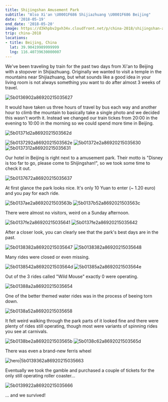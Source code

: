 ```yaml
---
title: Shijingshan Amusement Park
subtitle: "Also Xi'an \U0001F686 Shijiazhuang \U0001F686 Beijing"
date: '2018-05-19'
end_date: '2018-05-20'
image: https://d3khpbv2gxh34v.cloudfront.net/p/china-2018/shijingshan-amusement-park/5b0136332a86920215035625.jpg
trip: china-2018
locations:
- title: Beijing, China
  lat: 39.90419989999999
  lng: 116.40739630000007
---
```


We've been traveling by train for the past two days from Xi'an to Beijing with a stopover in Shijiazhuang. Originally we wanted to visit a temple in the mountains near Shijiazhuang, but what sounds like a good idea in your living room is not always something you want to do after almost 3 weeks of travel. 

![5b0136902a86920215035627](https://d3khpbv2gxh34v.cloudfront.net/p/china-2018/shijingshan-amusement-park/5b0136a02a86920215035628.jpg "1.5")

It would have taken us three hours of travel by bus each way and another hour to climb the mountain to basically take a single photo and we decided this wasn't worth it. Instead we changed our train tickes from 20:00 in the evening to 10:00 in the morning so we could spend more time in Beijing. 

![5b01371d2a8692021503562d](https://d3khpbv2gxh34v.cloudfront.net/p/china-2018/shijingshan-amusement-park/5b01372c2a8692021503562f.jpg "1.5")

![5b0137292a8692021503562e](https://d3khpbv2gxh34v.cloudfront.net/p/china-2018/shijingshan-amusement-park/5b0137442a86920215035634.jpg "1.5")
![5b01372e2a86920215035630](https://d3khpbv2gxh34v.cloudfront.net/p/china-2018/shijingshan-amusement-park/5b01373e2a86920215035632.jpg "1.5")
![5b0137312a86920215035631](https://d3khpbv2gxh34v.cloudfront.net/p/china-2018/shijingshan-amusement-park/5b01374b2a86920215035635.jpg "1.5")

Our hotel in Beijing is right next to a amusement park. Their motto is "Disney is too far to go, please come to Shijingshan!", so we took some time to check it out. 

![5b0137672a86920215035637](https://d3khpbv2gxh34v.cloudfront.net/p/china-2018/shijingshan-amusement-park/5b0137712a86920215035639.jpg "1.5")

At first glance the park looks nice. It's only 10 Yuan to enter (~ 1.20 euro) and you pay for each ride. 

![5b0137ae2a8692021503563b](https://d3khpbv2gxh34v.cloudfront.net/p/china-2018/shijingshan-amusement-park/5b0137b92a8692021503563e.jpg "1.558")
![5b0137b52a8692021503563c](https://d3khpbv2gxh34v.cloudfront.net/p/china-2018/shijingshan-amusement-park/5b0137bd2a8692021503563f.jpg "1.5")

There were almost no visitors, weird on a Sunday afternoon. 

![5b0137fe2a86920215035641](https://d3khpbv2gxh34v.cloudfront.net/p/china-2018/shijingshan-amusement-park/5b0138052a86920215035643.jpg "1.5")
![5b0137fe2a86920215035642](https://d3khpbv2gxh34v.cloudfront.net/p/china-2018/shijingshan-amusement-park/5b01380b2a86920215035645.jpg "1.5")

After a closer look, you can clearly see that the park's best days are in the past.

![5b0138382a86920215035647](https://d3khpbv2gxh34v.cloudfront.net/p/china-2018/shijingshan-amusement-park/5b01384b2a8692021503564c.jpg "1.5")
![5b0138382a86920215035648](https://d3khpbv2gxh34v.cloudfront.net/p/china-2018/shijingshan-amusement-park/5b0138422a8692021503564a.jpg "1.5")

Many rides were closed or even missing.

![5b0138542a8692021503564d](https://d3khpbv2gxh34v.cloudfront.net/p/china-2018/shijingshan-amusement-park/5b0138612a8692021503564f.jpg "1.5")
![5b01385a2a8692021503564e](https://d3khpbv2gxh34v.cloudfront.net/p/china-2018/shijingshan-amusement-park/5b01386f2a86920215035652.jpg "1.5")

Out of the 3 rides called "Wild Mouse" exactly 0 were operating. 

![5b01388a2a86920215035654](https://d3khpbv2gxh34v.cloudfront.net/p/china-2018/shijingshan-amusement-park/5b0138922a86920215035656.jpg "1.5")

One of the better themed water rides was in the process of beeing torn down.

![5b0138a52a86920215035658](https://d3khpbv2gxh34v.cloudfront.net/p/china-2018/shijingshan-amusement-park/5b0138ad2a86920215035659.jpg "1.5")

It felt weird walking through the park parts of it looked fine and there were plenty of rides still operating, though most were variants of spinning rides you see at carnivals. 

![5b0138be2a8692021503565b](https://d3khpbv2gxh34v.cloudfront.net/p/china-2018/shijingshan-amusement-park/5b0138c32a8692021503565c.jpg "1.5")
![5b0138c62a8692021503565d](https://d3khpbv2gxh34v.cloudfront.net/p/china-2018/shijingshan-amusement-park/5b0138cf2a8692021503565f.jpg "1.5")

There was even a brand-new ferris wheel

![hero|5b0139362a86920215035663](https://d3khpbv2gxh34v.cloudfront.net/p/china-2018/shijingshan-amusement-park/5b0139362a86920215035663.jpg "1.446")

Eventually we took the gamble and purchased a couple of tickets for the only still operating roller coaster...

![5b0139922a86920215035666](https://d3khpbv2gxh34v.cloudfront.net/p/china-2018/shijingshan-amusement-park/5b01399b2a86920215035668.jpg "1.5")

... and we survived! 

